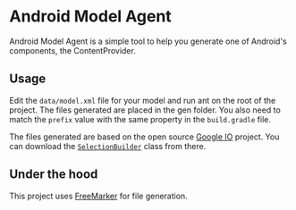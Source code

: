 Android Model Agent
===================

Android Model Agent is a simple tool to help you generate one of Android's components, the ContentProvider.

Usage
-----
Edit the `data/model.xml` file for your model and run ant on the root of the project.
The files generated are placed in the gen folder.
You also need to match the `prefix` value with the same property in the `build.gradle` file.

The files generated are based on the open source [Google IO][2] project.
You can download the [`SelectionBuilder`][3] class from there.

Under the hood
--------------
This project uses [FreeMarker][1] for file generation.

 [1]:http://freemarker.sourceforge.net/fmpp.html
 [2]:https://code.google.com/p/iosched/
 [3]:https://code.google.com/p/iosched/source/browse/android/src/main/java/com/google/android/apps/iosched/util/SelectionBuilder.java